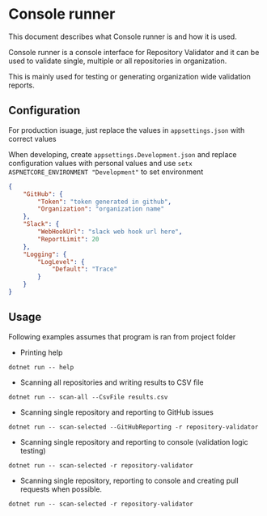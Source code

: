 # Console runner

This document describes what Console runner is and how it is used.

Console runner is a console interface for Repository Validator and it can be
used to validate single, multiple or all repositories in organization.

This is mainly used for testing or generating organization wide validation
reports.

## Configuration

For production isuage, just replace the values in `appsettings.json` with
correct values

When developing, create `appsettings.Development.json` and
replace configuration values with personal values
and use `setx ASPNETCORE_ENVIRONMENT "Development"` to set environment

```json
{
    "GitHub": {
        "Token": "token generated in github",
        "Organization": "organization name"
    },
    "Slack": {
        "WebHookUrl": "slack web hook url here",
        "ReportLimit": 20
    },
    "Logging": {
        "LogLevel": {
            "Default": "Trace"
        }
    }
}
```

## Usage

Following examples assumes that program is ran from project folder

* Printing help
```
dotnet run -- help
```
* Scanning all repositories and writing results to CSV file
```
dotnet run -- scan-all --CsvFile results.csv
```
* Scanning single repository and reporting to GitHub issues
```
dotnet run -- scan-selected --GitHubReporting -r repository-validator
```
* Scanning single repository and reporting to console (validation logic testing)
```
dotnet run -- scan-selected -r repository-validator
```
* Scanning single repository, reporting to console and creating pull requests when possible.
```
dotnet run -- scan-selected -r repository-validator
```

